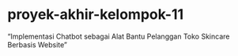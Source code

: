 # proyek-akhir-kelompok-11
“Implementasi Chatbot sebagai Alat Bantu Pelanggan Toko Skincare Berbasis Website”
